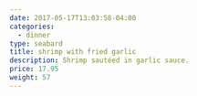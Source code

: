 ```yaml
---
date: 2017-05-17T13:03:58-04:00
categories:
  - dinner
type: seabard
title: shrimp with fried garlic
description: Shrimp sautéed in garlic sauce.
price: 17.95
weight: 57
---
```

